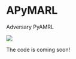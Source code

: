 # APyMARL
Adversary PyAMRL

<img src="https://img-blog.csdnimg.cn/direct/0fed8289326f431fa7529a6b1fbb0742.png
"></img>

The code is coming soon!
